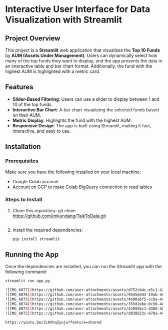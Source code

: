 # Interactive User Interface for Data Visualization with Streamlit

## Project Overview

This project is a **Streamlit** web application that visualizes the **Top 10 Funds** by **AUM (Assets Under Management)**. 
Users can dynamically select how many of the top funds they want to display, and the app presents the data in an interactive table and bar chart format. 
Additionally, the fund with the highest AUM is highlighted with a metric card.

## Features

- **Slider-Based Filtering**: Users can use a slider to display between 1 and 10 of the top funds.
- **Interactive Bar Chart**: A bar chart visualizing the selected funds based on their AUM.
- **Metric Display**: Highlights the fund with the highest AUM.
- **Responsive Design**: The app is built using Streamlit, making it fast, interactive, and easy to use.

## Installation

### Prerequisites

Make sure you have the following installed on your local machine:

- Google Colab account
- Account on GCP to make Colab BigQuery connection to read tables

### Steps to Install

1. Clone this repository:
   git clone https://github.com/imkundang/TalkToData.git
    ```bash
    
    ```

3. Install the required dependencies:
    ```bash
    pip install streamlit
    ```

## Running the App

Once the dependencies are installed, you can run the Streamlit app with the following command:

```bash
streamlit run app.py

![IMG_6077](https://github.com/user-attachments/assets/d752cb4c-e5c1-4254-b906-e49cddca12b6)
![IMG_6076](https://github.com/user-attachments/assets/9445dd43-19ab-4e5d-90f3-6dedacecd921)
![IMG_6075](https://github.com/user-attachments/assets/4b90a6f5-cc8a-4e37-8b79-db87106c6342)
![IMG_6074](https://github.com/user-attachments/assets/355d2ebe-0c50-4ef6-80d5-1d423c749864)
![IMG_6073](https://github.com/user-attachments/assets/42895bc1-d386-48af-8027-919a4e9cd870)
![IMG_6072](https://github.com/user-attachments/assets/d838d23c-678a-441c-ae8e-95e05bad852d)

https://youtu.be/JLAVhqZyujw?feature=shared
